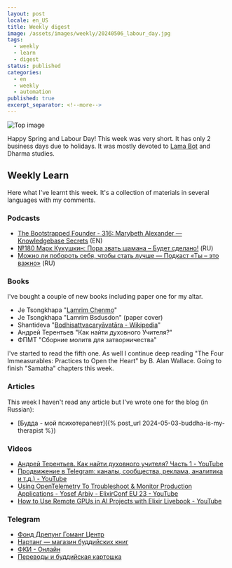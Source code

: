 ```yaml
---
layout: post
locale: en_US
title: Weekly digest
image: /assets/images/weekly/20240506_labour_day.jpg
tags:
  - weekly
  - learn
  - digest
status: published
categories:
  - en
  - weekly
  - automation
published: true
excerpt_separator: <!--more-->
---
```

![Top image]({{page.image}})

Happy Spring and Labour Day! 
This week was very short. It has only 2 business days due to holidays. 
It was mostly devoted to  [Lama Bot](t.me/compassion_lama_bot) and Dharma studies.

<!--more-->

## Weekly Learn
Here what I've learnt this week. It's a collection of materials  in several languages with my comments.

### Podcasts
- [The Bootstrapped Founder - 316: Marybeth Alexander — Knowledgebase Secrets](https://tbf.fm/episodes/316-marybeth-alexander-knowledgebase-secrets) (EN)
- [№180 Марк Кукушкин: Пора звать шамана – Будет сделано!](https://willbedone.ru/mark-kukushkin-180//) (RU)
- [Можно ли побороть себя, чтобы стать лучше — Подкаст «Ты – это важно»](https://elens-way.mave.digital/ep-44) (RU)


### Books
I've bought a couple of new books including paper one for my altar. 
- Je Tsongkhapa "[Lamrim Chenmo](https://en.wikipedia.org/wiki/Lamrim "Lamrim")"
- Je Tsongkhapa "Lamrim Bsdusdon" (paper cover)
- Shantideva "[Bodhisattvacaryāvatāra - Wikipedia](https://en.wikipedia.org/wiki/Bodhisattvacaryāvatāra)"
- Андрей Терентьев "Как найти духовного Учителя?"
- ФПМТ "Сборние молитв для затворничества"

I've started to read the fifth one. 
As well I continue deep reading "The Four Immeasurables: Practices to Open the Heart" by B. Alan Wallace. Going to finish "Samatha" chapters this week.

### Articles
This week I haven't read any article but I've wrote one for the blog (in Russian):
- [Будда - мой психотерапевт]({% post_url 2024-05-03-buddha-is-my-therapist %})

### Videos
- [Андрей Терентьев. Как найти духовного учителя? Часть 1 - YouTube](https://www.youtube.com/watch?v=ORSo0nL8JJk&t=3674s)
- [Продвижение в Telegram: каналы, сообщества, реклама, аналитика и т.д.) - YouTube](https://www.youtube.com/watch?v=pyBtsuXkvms)
- [Using OpenTelemetry To Troubleshoot & Monitor Production Applications - Yosef Arbiv - ElixirConf EU 23 - YouTube](https://www.youtube.com/watch?v=ecc94cYwOFo)
- [How to Use Remote GPUs in AI Projects with Elixir Livebook - YouTube](https://www.youtube.com/watch?v=NOQO9EBjLj4)

### Telegram
- [Фонд Дрепунг Гоманг Центр](https://t.me/Gomang_Foundation)
- [Нартанг — магазин буддийских книг](https://t.me/narthang)
- [ФКИ - Онлайн](https://t.me/contemplative_moscow)
- [Переводы и буддийская картошка](https://t.me/lobsangpotato)


